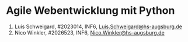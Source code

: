 # Agile Webentwicklung mit Python

<!-- Nr   Name       MatrNr  Studiengang+Sem,   E-mail -->

1. Luis Schweigard, #2023014, INF6, <Luis.Schweigard@hs-augsburg.de>
2. Nico Winkler, #2026523, INF6, <Nico.Winkler@hs-augsburg.de>


